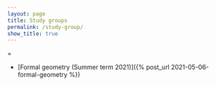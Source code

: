 ```yaml
---
layout: page
title: Study groups
permalink: /study-group/
show_title: true
---
```

=

- [Formal geometry (Summer term 2021)]({% post_url 2021-05-06-formal-geometry %})